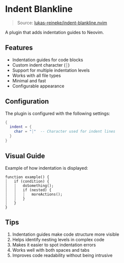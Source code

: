 # Indent Blankline

> Source: [lukas-reineke/indent-blankline.nvim](https://github.com/lukas-reineke/indent-blankline.nvim)

A plugin that adds indentation guides to Neovim.

## Features

- Indentation guides for code blocks
- Custom indent character (┊)
- Support for multiple indentation levels
- Works with all file types
- Minimal and fast
- Configurable appearance

## Configuration

The plugin is configured with the following settings:

```lua
{
  indent = {
    char = "┊"  -- Character used for indent lines
  }
}
```

## Visual Guide

Example of how indentation is displayed:

```
function example() {
┊   if (condition) {
┊   ┊   doSomething();
┊   ┊   if (nested) {
┊   ┊   ┊   moreActions();
┊   ┊   }
┊   }
}
```

## Tips

1. Indentation guides make code structure more visible
2. Helps identify nesting levels in complex code
3. Makes it easier to spot indentation errors
4. Works well with both spaces and tabs
5. Improves code readability without being intrusive 